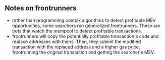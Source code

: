 ## Notes on frontrunners

* rather than programming complx algorithms to detect profitable MEV opportunities, some searchers run generalized frontrunners. These are bots that watch the mempool to detect profitable transactions.
* frontrunners will copy the potentially profitable transaction's code and replace addresses with theirs. Then, they submit the modified transaction with the replaced address and a higher gas price, frontrunning the original transaction and getting the searcher's MEV.
